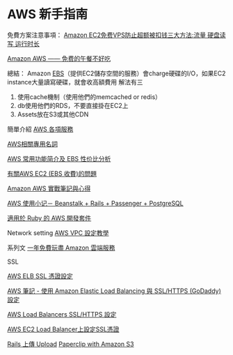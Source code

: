 # AWS 新手指南

免費方案注意事項：
[Amazon EC2免费VPS防止超额被扣钱三大方法:流量 硬盘读写 运行时长](http://www.freehao123.com/amazon-ec2/)

[Amazon AWS —— 免费的午餐不好吃](http://bropaul.com/post/amazon-aws-in-practice)

總結：
Amazon [EBS](https://aws.amazon.com/tw/ebs/)（提供EC2儲存空間的服務）會charge硬碟的I\/O，如果EC2 instance大量讀寫硬碟，就會收高額費用
解法有三

1. 使用cache機制（使用他們的memcached or redis）
2. db使用他們的RDS，不要直接掛在EC2上  
3. Assets放在S3或其他CDN

簡單介紹
[AWS 各項服務](http://blog.jex.tw/blog/2014/10/29/aws/)

[AWS相關專用名詞](http://lp43-aws.blogspot.tw/2012/05/aws.html)

[AWS 常用功能简介及 EBS 性价比分析](https://blog.laisky.com/p/aws-ec2-ebs/)


[有關AWS EC2 \(EBS 收費\)的問題](http://blog.wabow.com/archives/2634)

[Amazon AWS 實戰筆記與心得](https://blog.hinablue.me/entry/aws-working-with-amazon-aws/)

[AWS 使用小记－ Beanstalk + Rails + Passenger + PostgreSQL](http://cocacolacat.github.io/2016/03/04/setup-aws-beanstalk-rails-pg.html)

[適用於 Ruby 的 AWS 開發套件](https://aws.amazon.com/tw/sdk-for-ruby/)

Network setting
[AWS VPC 設定教學](http://blog.yslin.tw/2014/02/aws-vpc.html)

系列文
[一年免費玩盡 Amazon 雲端服務](http://www.hkitblog.com/?p=24354)



SSL

[AWS ELB SSL 憑證設定](https://tzangms.com/aws-elb-ssl-certificate-setup/)

[AWS 筆記 - 使用 Amazon Elastic Load Balancing 與 SSL\/HTTPS \(GoDaddy\) 設定](http://blog.changyy.org/2014/04/aws-amazon-elastic-load-balancing.html)

[AWS Load Balancers SSL\/HTTPS 設定](http://jade.logdown.com/posts/233257-aws-load-balancers-set-ssl-https)

[AWS EC2 Load Balancer上設定SSL憑證](http://www.petekcchen.com/2014/06/configure-ssl-on-aws-ec2-load-balancer.html)




[Rails 上傳 Upload](http://blog.jex.tw/blog/2015/07/13/rails-upload/)
[Paperclip with Amazon S3](https://github.com/thoughtbot/paperclip/wiki/Paperclip-with-Amazon-S3)
